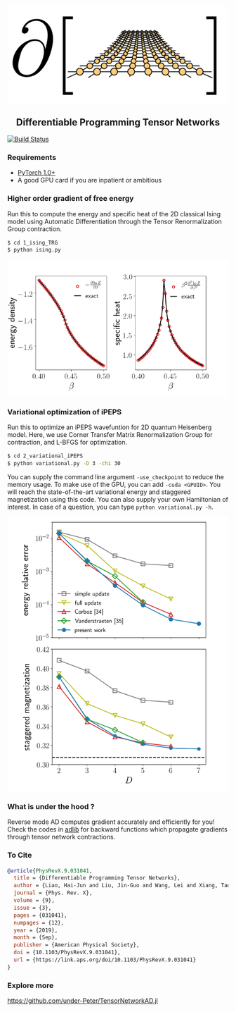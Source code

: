 <div align="center">
<img align="middle" src="_assets/logo.png" width="500" alt="logo"/>
<h2> Differentiable Programming Tensor Networks </h2>
</div>

[![Build Status](https://travis-ci.com/wangleiphy/tensorgrad.svg?branch=master)](https://travis-ci.com/wangleiphy/tensorgrad)

### Requirements

* [PyTorch 1.0+](https://pytorch.org/)
* A good GPU card if you are inpatient or ambitious 

### Higher order gradient of free energy

Run this to compute the energy and specific heat of the 2D classical Ising model using Automatic Differentiation through the Tensor Renormalization Group contraction. 

```bash
$ cd 1_ising_TRG
$ python ising.py 
```
<p align="center">
<img align="middle" src="_assets/trg.png" width="500" alt="trg"/>
</p>

### Variational optimization of iPEPS

Run this to optimize an iPEPS wavefuntion for 2D quantum Heisenberg model. Here, we use Corner Transfer Matrix Renormalization Group for contraction, and L-BFGS for optimization. 


```bash
$ cd 2_variational_iPEPS
$ python variational.py -D 3 -chi 30 
```

You can supply the command line argument `-use_checkpoint` to reduce the memory usage. To make use of the GPU, you can add `-cuda <GPUID>`.  You will reach the state-of-the-art variational energy and staggered magnetization using this code. You can also supply your own Hamiltonian of interest. In case of a question, you can type `python variational.py -h`.

<p align="center">
<img align="middle" src="_assets/heisenberg.png" width="500" alt="heisenberg"/>
</p>

### What is under the hood ?

Reverse mode AD computes gradient accurately and efficiently for you! Check the codes in [adlib](https://github.com/wangleiphy/tensorgrad/tree/master/tensornets/adlib) for backward functions which propagate gradients through tensor network contractions. 

### To Cite
```bibtex
@article{PhysRevX.9.031041,
  title = {Differentiable Programming Tensor Networks},
  author = {Liao, Hai-Jun and Liu, Jin-Guo and Wang, Lei and Xiang, Tao},
  journal = {Phys. Rev. X},
  volume = {9},
  issue = {3},
  pages = {031041},
  numpages = {12},
  year = {2019},
  month = {Sep},
  publisher = {American Physical Society},
  doi = {10.1103/PhysRevX.9.031041},
  url = {https://link.aps.org/doi/10.1103/PhysRevX.9.031041}
}
```

### Explore more
https://github.com/under-Peter/TensorNetworkAD.jl


